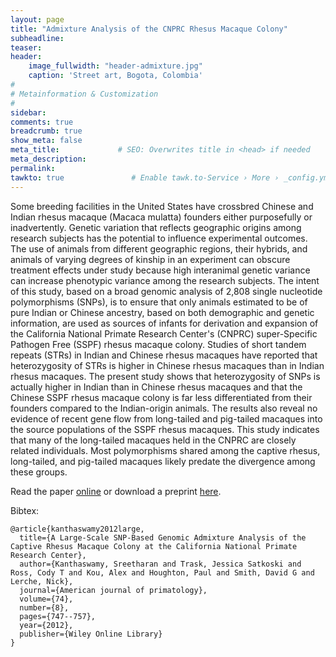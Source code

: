 ```yaml
---
layout: page
title: "Admixture Analysis of the CNPRC Rhesus Macaque Colony"
subheadline: 
teaser: 
header:
    image_fullwidth: "header-admixture.jpg"
    caption: 'Street art, Bogota, Colombia'
#
# Metainformation & Customization
#
sidebar: 
comments: true
breadcrumb: true
show_meta: false
meta_title:             # SEO: Overwrites title in <head> if needed
meta_description:
permalink:
tawkto: true               # Enable tawk.to-Service › More › _config.yml
---
```

<div class="row">
<div class="medium-8 columns t30">
<img src="{{ site.url }}/images/admixture.png" alt="">
</div><!-- /.medium-8.columns -->
</div><!-- /.row -->
Some breeding facilities in the United States have crossbred Chinese and Indian rhesus macaque (Macaca mulatta) founders either purposefully or inadvertently. Genetic variation that reflects geographic origins among research subjects has the potential to influence experimental outcomes. The use of animals from different geographic regions, their hybrids, and animals of varying degrees of kinship in an experiment can obscure treatment effects under study because high interanimal genetic variance can increase phenotypic variance among the research subjects. The intent of this study, based on a broad genomic analysis of 2,808 single nucleotide polymorphisms (SNPs), is to ensure that only animals estimated to be of pure Indian or Chinese ancestry, based on both demographic and genetic information, are used as sources of infants for derivation and expansion of the California National Primate Research Center's (CNPRC) super-Specific Pathogen Free (SSPF) rhesus macaque colony. Studies of short tandem repeats (STRs) in Indian and Chinese rhesus macaques have reported that heterozygosity of STRs is higher in Chinese rhesus macaques than in Indian rhesus macaques. The present study shows that heterozygosity of SNPs is actually higher in Indian than in Chinese rhesus macaques and that the Chinese SSPF rhesus macaque colony is far less differentiated from their founders compared to the Indian-origin animals. The results also reveal no evidence of recent gene flow from long-tailed and pig-tailed macaques into the source populations of the SSPF rhesus macaques. This study indicates that many of the long-tailed macaques held in the CNPRC are closely related individuals. Most polymorphisms shared among the captive rhesus, long-tailed, and pig-tailed macaques likely predate the divergence among these groups.

Read the paper [online][1] or download a preprint [here][2].

Bibtex:
```
@article{kanthaswamy2012large,
  title={A Large-Scale SNP-Based Genomic Admixture Analysis of the Captive Rhesus Macaque Colony at the California National Primate Research Center},
  author={Kanthaswamy, Sreetharan and Trask, Jessica Satkoski and Ross, Cody T and Kou, Alex and Houghton, Paul and Smith, David G and Lerche, Nick},
  journal={American journal of primatology},
  volume={74},
  number={8},
  pages={747--757},
  year={2012},
  publisher={Wiley Online Library}
}
```


 [1]: http://onlinelibrary.wiley.com/doi/10.1002/ajp.22025/abstract
 [2]: https://github.com/Ctross/ctross.github.io/blob/master/pdfs/AdmixturePrePrint.pdf
